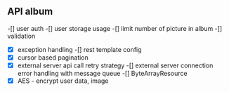 ## API album

-[] user auth
-[] user storage usage
-[] limit number of picture in album
-[] validation
-[x] exception handling
-[] rest template config
- [x] cursor based pagination
- [x] external server api call retry strategy
-[] external server connection error handling with message queue
-[] ByteArrayResource
-[x] AES - encrypt user data, image

